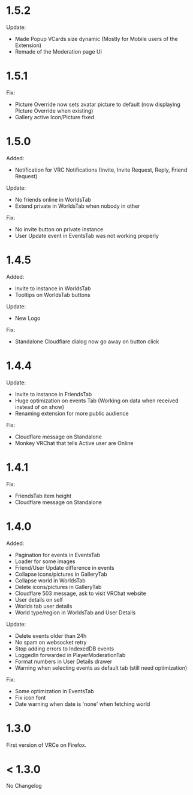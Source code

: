 # 1.5.2

Update:
- Made Popup VCards size dynamic (Mostly for Mobile users of the Extension)
- Remade of the Moderation page UI

# 1.5.1

Fix:
- Picture Override now sets avatar picture to default (now displaying Picture Override when existing)
- Gallery active Icon/Picture fixed

# 1.5.0

Added:
- Notification for VRC Notifications (Invite, Invite Request, Reply, Friend Request)

Update:
- No friends online in WorldsTab
- Extend private in WorldsTab when nobody in other

Fix:
- No invite button on private instance
- User Update event in EventsTab was not working properly

# 1.4.5

Added:
- Invite to instance in WorldsTab
- Tooltips on WorldsTab buttons

Update:
- New Logo

Fix:
- Standalone Cloudflare dialog now go away on button click

# 1.4.4

Update:
- Invite to instance in FriendsTab
- Huge optimization on events Tab (Working on data when received instead of on show)
- Renaming extension for more public audience

Fix:
- Cloudflare message on Standalone
- Monkey VRChat that tells Active user are Online

# 1.4.1

Fix:
- FriendsTab item height
- Cloudflare message on Standalone

# 1.4.0

Added:
- Pagination for events in EventsTab
- Loader for some images
- Friend/User Update difference in events
- Collapse icons/pictures in GalleryTab
- Collapse world in WorldsTab
- Delete icons/pictures in GalleryTab
- Cloudflare 503 message, ask to visit VRChat website
- User details on self
- Worlds tab user details
- World type/region in WorldsTab and User Details

Update:
- Delete events older than 24h
- No spam on websocket retry
- Stop adding errors to IndexedDB events
- LoggedIn forwarded in PlayerModerationTab
- Format numbers in User Details drawer
- Warning when selecting events as default tab (still need optimization)

Fix:
- Some optimization in EventsTab
- Fix icon font
- Date warning when date is 'none' when fetching world

# 1.3.0
First version of VRCe on Firefox.

# < 1.3.0
No Changelog
